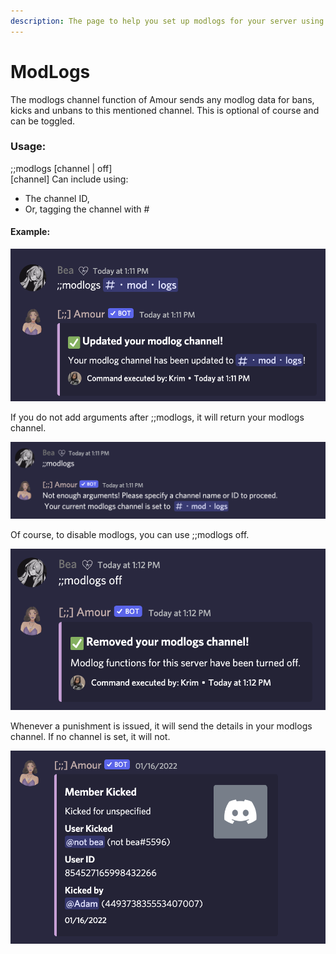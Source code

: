 ```yaml
---
description: The page to help you set up modlogs for your server using Amour.
---
```


# ModLogs

The modlogs channel function of Amour sends any modlog data for bans, kicks and unbans to this mentioned channel. This is optional of course and can be toggled.

### Usage:

;;modlogs \[channel | off]\
\[channel] Can include using:

* The channel ID,
* Or, tagging the channel with #

#### Example:

![](<../.gitbook/assets/Screen Shot 2022-01-30 at 1.11.30 PM.png>)

If you do not add arguments after ;;modlogs, it will return your modlogs channel.

![](<../.gitbook/assets/Screen Shot 2022-01-30 at 1.11.52 PM.png>)

Of course, to disable modlogs, you can use ;;modlogs off.

![](<../.gitbook/assets/Screen Shot 2022-01-30 at 1.12.07 PM.png>)

Whenever a punishment is issued, it will send the details in your modlogs channel. If no channel is set, it will not.

![](<../.gitbook/assets/Screen Shot 2022-01-30 at 1.12.38 PM.png>)
